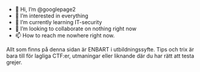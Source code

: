 - 👋 Hi, I’m @googlepage2
- 👀 I’m interested in everything
- 🌱 I’m currently learning IT-security
- 💞️ I’m looking to collaborate on nothing right now
- 📫 How to reach me nowhere right now.

Allt som finns på denna sidan är ENBART i utbildningssyfte. 
Tips och trix är bara till för lagliga CTF:er, utmaningar eller liknande där du har rätt att testa grejer. 

<!---
googlepage2/googlepage2 is a ✨ special ✨ repository because its `README.md` (this file) appears on your GitHub profile.
You can click the Preview link to take a look at your changes.
--->
